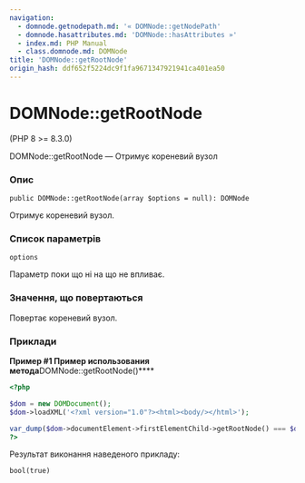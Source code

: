 ```yaml
---
navigation:
  - domnode.getnodepath.md: '« DOMNode::getNodePath'
  - domnode.hasattributes.md: 'DOMNode::hasAttributes »'
  - index.md: PHP Manual
  - class.domnode.md: DOMNode
title: 'DOMNode::getRootNode'
origin_hash: ddf652f5224dc9f1fa9671347921941ca401ea50
---
```

# DOMNode::getRootNode

(PHP 8 >= 8.3.0)

DOMNode::getRootNode — Отримує кореневий вузол

### Опис

```methodsynopsis
public DOMNode::getRootNode(array $options = null): DOMNode
```

Отримує кореневий вузол.

### Список параметрів

`options`

Параметр поки що ні на що не впливає.

### Значення, що повертаються

Повертає кореневий вузол.

### Приклади

**Пример #1 Пример использования метода**DOMNode::getRootNode()\*\*\*\*

```php
<?php

$dom = new DOMDocument();
$dom->loadXML('<?xml version="1.0"?><html><body/></html>');

var_dump($dom->documentElement->firstElementChild->getRootNode() === $dom);
?>
```

Результат виконання наведеного прикладу:

```
bool(true)
```
